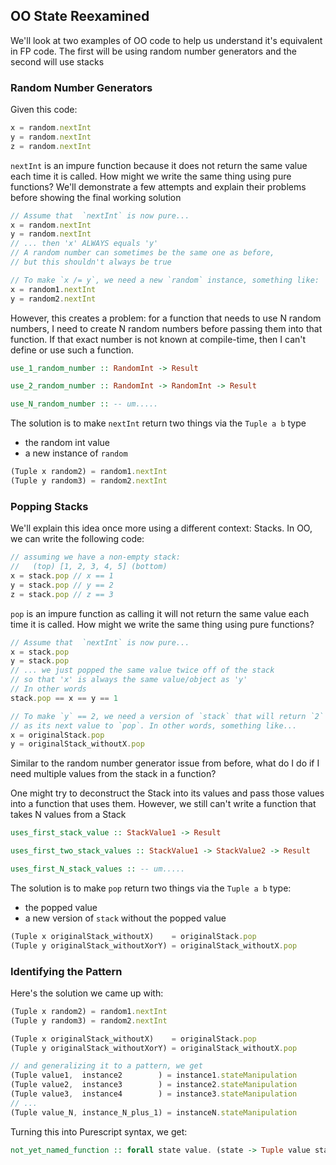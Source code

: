 ## OO State Reexamined

We'll look at two examples of OO code to help us understand it's equivalent in FP code. The first will be using random number generators and the second will use stacks

### Random Number Generators

Given this code:
```javascript
x = random.nextInt
y = random.nextInt
z = random.nextInt
```
`nextInt` is an impure function because it does not return the same value each time it is called. How might we write the same thing using pure functions? We'll demonstrate a few attempts and explain their problems before showing the final working solution
```javascript
// Assume that  `nextInt` is now pure...
x = random.nextInt
y = random.nextInt
// ... then 'x' ALWAYS equals 'y'
// A random number can sometimes be the same one as before,
// but this shouldn't always be true

// To make `x /= y`, we need a new `random` instance, something like:
x = random1.nextInt
y = random2.nextInt
```
However, this creates a problem: for a function that needs to use N random numbers, I need to create N random numbers before passing them into that function. If that exact number is not known at compile-time, then I can't define or use such a function.
```purescript
use_1_random_number :: RandomInt -> Result

use_2_random_number :: RandomInt -> RandomInt -> Result

use_N_random_number :: -- um.....
```
The solution is to make `nextInt` return two things via the `Tuple a b` type
- the random int value
- a new instance of `random`
```javascript
(Tuple x random2) = random1.nextInt
(Tuple y random3) = random2.nextInt
```

### Popping Stacks

We'll explain this idea once more using a different context: Stacks. In OO, we can write the following code:
```javascript
// assuming we have a non-empty stack:
//   (top) [1, 2, 3, 4, 5] (bottom)
x = stack.pop // x == 1
y = stack.pop // y == 2
z = stack.pop // z == 3
```

`pop` is an impure function as calling it will not return the same value each time it is called. How might we write the same thing using pure functions?
```javascript
// Assume that  `nextInt` is now pure...
x = stack.pop
y = stack.pop
// ... we just popped the same value twice off of the stack
// so that 'x' is always the same value/object as 'y'
// In other words
stack.pop == x == y == 1

// To make `y` == 2, we need a version of `stack` that will return `2`
// as its next value to `pop`. In other words, something like...
x = originalStack.pop
y = originalStack_withoutX.pop
```
Similar to the random number generator issue from before, what do I do if I need multiple values from the stack in a function?

One might try to deconstruct the Stack into its values and pass those values into a function that uses them. However, we still can't write a function that takes N values from a Stack
```purescript
uses_first_stack_value :: StackValue1 -> Result

uses_first_two_stack_values :: StackValue1 -> StackValue2 -> Result

uses_first_N_stack_values :: -- um.....
```
The solution is to make `pop` return two things via the `Tuple a b` type:
- the popped value
- a new version of `stack` without the popped value
```javascript
(Tuple x originalStack_withoutX)    = originalStack.pop
(Tuple y originalStack_withoutXorY) = originalStack_withoutX.pop
```

### Identifying the Pattern

Here's the solution we came up with:
```javascript
(Tuple x random2) = random1.nextInt
(Tuple y random3) = random2.nextInt

(Tuple x originalStack_withoutX)    = originalStack.pop
(Tuple y originalStack_withoutXorY) = originalStack_withoutX.pop

// and generalizing it to a pattern, we get
(Tuple value1,  instance2        ) = instance1.stateManipulation
(Tuple value2,  instance3        ) = instance2.stateManipulation
(Tuple value3,  instance4        ) = instance3.stateManipulation
// ...
(Tuple value_N, instance_N_plus_1) = instanceN.stateManipulation
```
Turning this into Purescript syntax, we get:
```purescript
not_yet_named_function :: forall state value. (state -> Tuple value state)
```
